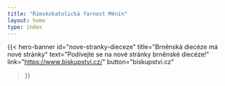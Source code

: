 ```yaml
---
title: "Římskokatolická farnost Měnín"
layout: home
type: index
---
```


{{< hero-banner
id="nove-stranky-dieceze"
title="Brněnská diecéze má nové stránky"
text="Podívejte se na nové stránky brněnské diecéze!"
link="https://www.biskupstvi.cz/"
button="biskupstvi.cz"
>}}